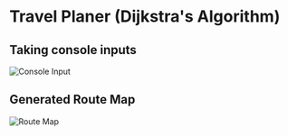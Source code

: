 # Travel Planer (Dijkstra's Algorithm)


## Taking console inputs
![Console Input](assets/input.png)

## Generated Route Map
![Route Map](assets/fastest.png)

